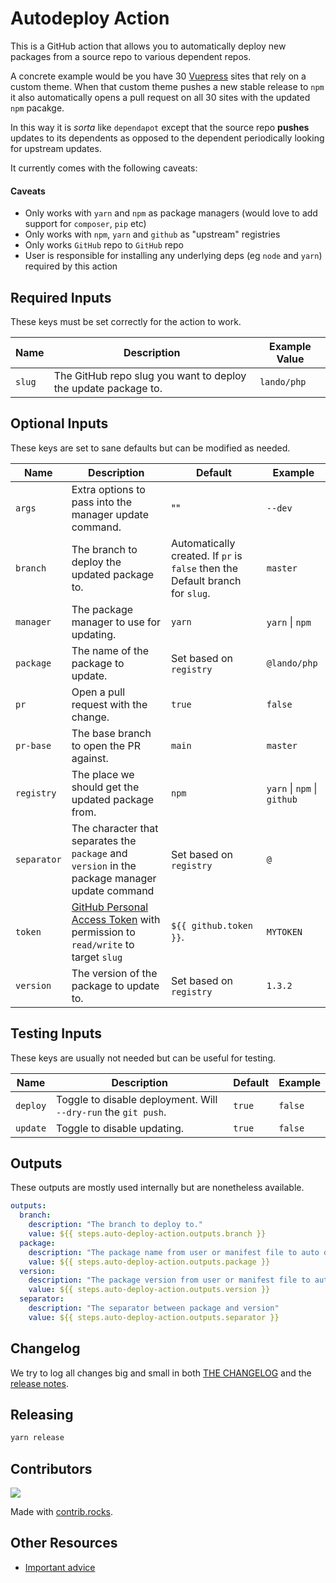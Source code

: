 # Autodeploy Action

This is a GitHub action that allows you to automatically deploy new packages from a source repo to various dependent repos.

A concrete example would be you have 30 [Vuepress](https://vuepress.vuejs.org/) sites that rely on a custom theme. When that custom theme pushes a new stable release to `npm` it also automatically opens a pull request on all 30 sites with the updated `npm` pacakge.

In this way it is _sorta_ like `dependapot` except that the source repo **pushes** updates to its dependents as opposed to the dependent periodically looking for upstream updates.

It currently comes with the following caveats:

#### Caveats

* Only works with `yarn` and `npm` as package managers (would love to add support for `composer`, `pip` etc)
* Only works with `npm`, `yarn` and `github` as "upstream" registries
* Only works `GitHub` repo to `GitHub` repo
* User is responsible for installing any underlying deps (eg `node` and `yarn`) required by this action

## Required Inputs

These keys must be set correctly for the action to work.

| Name | Description | Example Value |
|---|---|---|
| `slug` | The GitHub repo slug you want to deploy the update package to.  | `lando/php` |

## Optional Inputs

These keys are set to sane defaults but can be modified as needed.

| Name | Description | Default | Example |
|---|---|---|---|
| `args` | Extra options to pass into the manager update command. | "" | `--dev` |
| `branch` | The branch to deploy the updated package to. | Automatically created. If `pr` is `false` then the Default branch for `slug`. | `master` |
| `manager` | The package manager to use for updating. | `yarn` | `yarn` \| `npm` |
| `package` | The name of the package to update. | Set based on `registry` | `@lando/php` |
| `pr` | Open a pull request with the change. | `true` | `false` |
| `pr-base` | The base branch to open the PR against. | `main` | `master` |
| `registry` | The place we should get the updated package from. | `npm` | `yarn` \| `npm` \| `github` |
| `separator` | The character that separates the `package` and `version` in the package manager update command  | Set based on `registry` | `@` |
| `token` | [GitHub Personal Access Token](https://docs.github.com/en/authentication/keeping-your-account-and-data-secure/creating-a-personal-access-token) with permission to `read/write` to target `slug` | `${{ github.token }}`. | `MYTOKEN` |
| `version` | The version of the package to update to. | Set based on `registry` | `1.3.2` |

## Testing Inputs

These keys are usually not needed but can be useful for testing.

| Name | Description | Default | Example |
|---|---|---|---|
| `deploy` | Toggle to disable deployment. Will `--dry-run` the `git push`. | `true` | `false` |
| `update` | Toggle to disable updating. | `true` | `false` |

## Outputs

These outputs are mostly used internally but are nonetheless available.

```yaml
outputs:
  branch:
    description: "The branch to deploy to."
    value: ${{ steps.auto-deploy-action.outputs.branch }}
  package:
    description: "The package name from user or manifest file to auto deploy."
    value: ${{ steps.auto-deploy-action.outputs.package }}
  version:
    description: "The package version from user or manifest file to auto deploy."
    value: ${{ steps.auto-deploy-action.outputs.version }}
  separator:
    description: "The separator between package and version"
    value: ${{ steps.auto-deploy-action.outputs.separator }}
```

## Changelog

We try to log all changes big and small in both [THE CHANGELOG](https://github.com/lando/auto-deploy-action/blob/main/CHANGELOG.md) and the [release notes](https://github.com/lando/auto-deploy-action/releases).

## Releasing

```bash
yarn release
```

## Contributors

<a href="https://github.com/lando/auto-deploy-action/graphs/contributors">
  <img src="https://contrib.rocks/image?repo=lando/auto-deploy-action" />
</a>

Made with [contrib.rocks](https://contrib.rocks).

## Other Resources

* [Important advice](https://www.youtube.com/watch?v=WA4iX5D9Z64)

